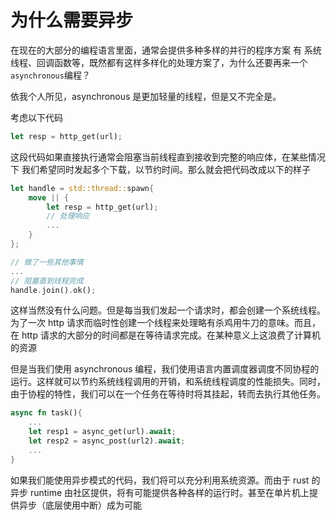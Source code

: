 # 为什么需要异步

在现在的大部分的编程语言里面，通常会提供多种多样的并行的程序方案
有 系统线程、回调函数等，既然都有这样多样化的处理方案了，为什么还要再来一个
`asynchronous`编程？

依我个人所见，asynchronous 是更加轻量的线程，但是又不完全是。

考虑以下代码

```rust
let resp = http_get(url);
```

这段代码如果直接执行通常会阻塞当前线程直到接收到完整的响应体，在某些情况下
我们希望同时发起多个下载，以节约时间。那么就会把代码改成以下的样子

```rust
let handle = std::thread::spawn{
    move || {
        let resp = http_get(url);
        // 处理响应
        ...
    }
};

// 做了一些其他事情
...
// 阻塞直到线程完成
handle.join().ok();
```

这样当然没有什么问题。但是每当我们发起一个请求时，都会创建一个系统线程。为了一次 http 请求而临时性创建一个线程来处理略有杀鸡用牛刀的意味。而且，在 http 请求的大部分的时间都是在等待请求完成。在某种意义上这浪费了计算机的资源

但是当我们使用 asynchronous 编程，我们使用语言内置调度器调度不同协程的运行。这样就可以节约系统线程调用的开销，和系统线程调度的性能损失。同时，由于协程的特性，我们可以在一个任务在等待时将其挂起，转而去执行其他任务。

```rust
async fn task(){
    ...
    let resp1 = async_get(url).await;
    let resp2 = async_post(url2).await;
    ...
}
```

如果我们能使用异步模式的代码，我们将可以充分利用系统资源。而由于 rust 的异步 runtime 由社区提供，将有可能提供各种各样的运行时。甚至在单片机上提供异步（底层使用中断）成为可能
